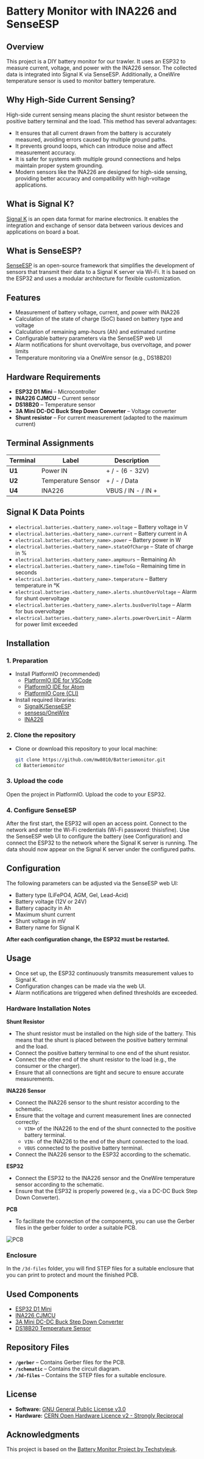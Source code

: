 # Battery Monitor with INA226 and SenseESP

## Overview
This project is a DIY battery monitor for our trawler. It uses an ESP32 to measure current, voltage, and power with the INA226 sensor. The collected data is integrated into Signal K via SenseESP. Additionally, a OneWire temperature sensor is used to monitor battery temperature.

## Why High-Side Current Sensing?

High-side current sensing means placing the shunt resistor between the positive battery terminal and the load. This method has several advantages:

- It ensures that all current drawn from the battery is accurately measured, avoiding errors caused by multiple ground paths.
- It prevents ground loops, which can introduce noise and affect measurement accuracy.
- It is safer for systems with multiple ground connections and helps maintain proper system grounding.
- Modern sensors like the INA226 are designed for high-side sensing, providing better accuracy and compatibility with high-voltage applications.

## What is Signal K?
[Signal K](https://signalk.org/) is an open data format for marine electronics. It enables the integration and exchange of sensor data between various devices and applications on board a boat.

## What is SenseESP?
[SenseESP](https://github.com/SignalK/SensESP) is an open-source framework that simplifies the development of sensors that transmit their data to a Signal K server via Wi-Fi. It is based on the ESP32 and uses a modular architecture for flexible customization.

## Features
- Measurement of battery voltage, current, and power with INA226
- Calculation of the state of charge (SoC) based on battery type and voltage
- Calculation of remaining amp-hours (Ah) and estimated runtime
- Configurable battery parameters via the SenseESP web UI
- Alarm notifications for shunt overvoltage, bus overvoltage, and power limits
- Temperature monitoring via a OneWire sensor (e.g., DS18B20)

## Hardware Requirements
- **ESP32 D1 Mini** – Microcontroller
- **INA226 CJMCU** – Current sensor
- **DS18B20** – Temperature sensor
- **3A Mini DC-DC Buck Step Down Converter** – Voltage converter
- **Shunt resistor** – For current measurement (adapted to the maximum current)

## Terminal Assignments
| Terminal | Label             | Description            |
|----------|------------------|------------------------|
| **U1**   | Power IN         | + / - (6 - 32V)       |
| **U2**   | Temperature Sensor | + / - / Data          |
| **U4**   | INA226           | VBUS / IN - / IN +    |

## Signal K Data Points
- `electrical.batteries.<battery_name>.voltage` – Battery voltage in V
- `electrical.batteries.<battery_name>.current` – Battery current in A
- `electrical.batteries.<battery_name>.power` – Battery power in W
- `electrical.batteries.<battery_name>.stateOfCharge` – State of charge in %
- `electrical.batteries.<battery_name>.ampHours` – Remaining Ah
- `electrical.batteries.<battery_name>.timeToGo` – Remaining time in seconds
- `electrical.batteries.<battery_name>.temperature` – Battery temperature in °K
- `electrical.batteries.<battery_name>.alerts.shuntOverVoltage` – Alarm for shunt overvoltage
- `electrical.batteries.<battery_name>.alerts.busOverVoltage` – Alarm for bus overvoltage
- `electrical.batteries.<battery_name>.alerts.powerOverLimit` – Alarm for power limit exceeded

## Installation
### 1. Preparation
- Install PlatformIO (recommended)
  - [PlatformIO IDE for VSCode](https://platformio.org/install/ide?install=vscode)
  - [PlatformIO IDE for Atom](https://platformio.org/install/ide?install=atom)
  - [PlatformIO Core (CLI)](https://docs.platformio.org/en/latest/core/installation.html)
- Install required libraries:
  - [SignalK/SenseESP](https://github.com/SignalK/SensESP)
  - [sensesp/OneWire](https://github.com/PaulStoffregen/OneWire)
  - [INA226](https://github.com/RobTillaart/INA226)

### 2. Clone the repository
- Clone or download this repository to your local machine:
  ```sh
  git clone https://github.com/mw8010/Batteriemonitor.git
  cd Batteriemonitor
  ```

### 3. Upload the code
Open the project in PlatformIO.
Upload the code to your ESP32.

### 4. Configure SenseESP
After the first start, the ESP32 will open an access point.
Connect to the network and enter the Wi-Fi credentials (Wi-Fi password: thisisfine).
Use the SenseESP web UI to configure the battery (see Configuration) and connect the ESP32 to the network where the Signal K server is running.
The data should now appear on the Signal K server under the configured paths.

## Configuration
The following parameters can be adjusted via the SenseESP web UI:
- Battery type (LiFePO4, AGM, Gel, Lead-Acid)
- Battery voltage (12V or 24V)
- Battery capacity in Ah
- Maximum shunt current
- Shunt voltage in mV
- Battery name for Signal K

**After each configuration change, the ESP32 must be restarted.**

## Usage
- Once set up, the ESP32 continuously transmits measurement values to Signal K.
- Configuration changes can be made via the web UI.
- Alarm notifications are triggered when defined thresholds are exceeded.

### Hardware Installation Notes
**Shunt Resistor**

- The shunt resistor must be installed on the high side of the battery. This means that the shunt is placed between the positive battery terminal and the load.
- Connect the positive battery terminal to one end of the shunt resistor.
- Connect the other end of the shunt resistor to the load (e.g., the consumer or the charger).
- Ensure that all connections are tight and secure to ensure accurate measurements.

**INA226 Sensor**

- Connect the INA226 sensor to the shunt resistor according to the schematic.
- Ensure that the voltage and current measurement lines are connected correctly:
  - `VIN+` of the INA226 to the end of the shunt connected to the positive battery terminal.
  - `VIN-` of the INA226 to the end of the shunt connected to the load.
  - `VBUS` connected to the positive battery terminal.
- Connect the INA226 sensor to the ESP32 according to the schematic.

**ESP32**

- Connect the ESP32 to the INA226 sensor and the OneWire temperature sensor according to the schematic.
- Ensure that the ESP32 is properly powered (e.g., via a DC-DC Buck Step Down Converter).

**PCB**

- To facilitate the connection of the components, you can use the Gerber files in the gerber folder to order a suitable PCB.

![PCB](pic/platine.jpeg)

### Enclosure

In the `/3d-files` folder, you will find STEP files for a suitable enclosure that you can print to protect and mount the finished PCB.

## Used Components
- [ESP32 D1 Mini](https://de.aliexpress.com/item/1005006267267848.html)
- [INA226 CJMCU](https://de.aliexpress.com/item/1005001972537281.html)
- [3A Mini DC-DC Buck Step Down Converter](https://de.aliexpress.com/item/1005005505907937.html)
- [DS18B20 Temperature Sensor](https://de.aliexpress.com/item/1005005488542048.html)

## Repository Files
- **`/gerber`** – Contains Gerber files for the PCB.
- **`/schematic`** – Contains the circuit diagram.
- **`/3d-files`** – Contains the STEP files for a suitable enclosure.

## License
- **Software:** [GNU General Public License v3.0](LICENSE)  
- **Hardware:** [CERN Open Hardware Licence v2 - Strongly Reciprocal](LICENSE-HARDWARE)

## Acknowledgments
This project is based on the [Battery Monitor Project by Techstyleuk](https://github.com/Techstyleuk/SensESP_3_Battery_Monitor).

